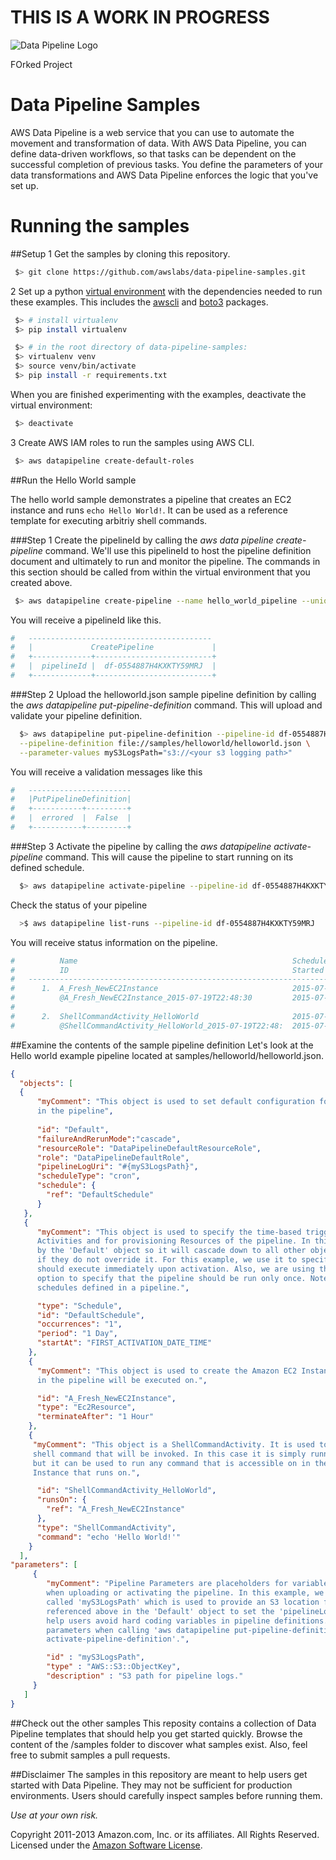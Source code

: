 THIS IS A WORK IN PROGRESS
=====================

![Data Pipeline Logo](https://raw.githubusercontent.com/awslabs/data-pipeline-samples/master/setup/logo/datapipelinelogo.jpeg)

FOrked Project

Data Pipeline Samples
=====================
AWS Data Pipeline is a web service that you can use to automate the movement and transformation of data. With AWS Data Pipeline, you can define data-driven workflows, so that tasks can be dependent on the successful completion of previous tasks. You define the parameters of your data transformations and AWS Data Pipeline enforces the logic that you've set up.


# Running the samples
##Setup
1 Get the samples by cloning this repository. 
```sh
 $> git clone https://github.com/awslabs/data-pipeline-samples.git
```

2 Set up a python [virtual environment](http://docs.python-guide.org/en/latest/dev/virtualenvs/) with the dependencies needed to run these examples. This includes the [awscli](https://github.com/aws/aws-cli) and [boto3](https://github.com/boto/boto3) packages.

```sh
 $> # install virtualenv
 $> pip install virtualenv

 $> # in the root directory of data-pipeline-samples:
 $> virtualenv venv
 $> source venv/bin/activate
 $> pip install -r requirements.txt
```

When you are finished experimenting with the examples, deactivate the virtual environment:

```sh
 $> deactivate
```

3 Create AWS IAM roles to run the samples using AWS CLI.

```sh
 $> aws datapipeline create-default-roles 
```

##Run the Hello World sample

The hello world sample demonstrates a pipeline that creates an EC2 instance and runs `echo Hello World!`. It can be used as a reference template for executing arbitriy shell commands.  

###Step 1
Create the pipelineId by calling the *aws data pipeline create-pipeline* command. We'll use this pipelineId to host the pipeline definition document and ultimately to run and monitor the pipeline. The commands in this section should be called from within the virtual environment that you created above.

```sh
 $> aws datapipeline create-pipeline --name hello_world_pipeline --unique-id hello_world_pipeline 
```

You will receive a pipelineId like this. 
```sh
#   -----------------------------------------
#   |             CreatePipeline             |
#   +-------------+--------------------------+
#   |  pipelineId |  df-0554887H4KXKTY59MRJ  |
#   +-------------+--------------------------+
```

###Step 2
Upload the helloworld.json sample pipeline definition by calling the *aws datapipeline put-pipeline-definition* command. This will upload and validate your pipeline definition. 

```sh
  $> aws datapipeline put-pipeline-definition --pipeline-id df-0554887H4KXKTY59MRJ \
  --pipeline-definition file://samples/helloworld/helloworld.json \
  --parameter-values myS3LogsPath="s3://<your s3 logging path>"
```

You will receive a validation messages like this
```sh
#   ----------------------- 
#   |PutPipelineDefinition|
#   +-----------+---------+
#   |  errored  |  False  |
#   +-----------+---------+
```
###Step 3
Activate the pipeline by calling the *aws datapipeline activate-pipeline* command. This will cause the pipeline to start running on its defined schedule. 

```sh
  $> aws datapipeline activate-pipeline --pipeline-id df-0554887H4KXKTY59MRJ
```

Check the status of your pipeline 
```sh
  >$ aws datapipeline list-runs --pipeline-id df-0554887H4KXKTY59MRJ
```

You will receive status information on the pipeline.  
```sh
#          Name                                                Scheduled Start      Status
#          ID                                                  Started              Ended
#   ---------------------------------------------------------------------------------------------------
#      1.  A_Fresh_NewEC2Instance                              2015-07-19T22:48:30  RUNNING
#          @A_Fresh_NewEC2Instance_2015-07-19T22:48:30         2015-07-19T22:48:35
#   
#      2.  ShellCommandActivity_HelloWorld                     2015-07-19T22:48:30  WAITING_FOR_RUNNER
#          @ShellCommandActivity_HelloWorld_2015-07-19T22:48:  2015-07-19T22:48:34

```
##Examine the contents of the sample pipeline definition 
Let's look at the Hello world example pipeline located at samples/helloworld/helloworld.json. 

```json
{
  "objects": [
  { 
      "myComment": "This object is used to set default configuration for objects 
      in the pipeline",
      
      "id": "Default",
      "failureAndRerunMode":"cascade",
      "resourceRole": "DataPipelineDefaultResourceRole",
      "role": "DataPipelineDefaultRole",
      "pipelineLogUri": "#{myS3LogsPath}",
      "scheduleType": "cron",
      "schedule": {
        "ref": "DefaultSchedule"
      }
   },
   {
      "myComment": "This object is used to specify the time-based trigger for executing 
      Activities and for provisioning Resources of the pipeline. In this case it is used 
      by the 'Default' object so it will cascade down to all other objects in the pipeline 
      if they do not override it. For this example, we use it to specify that our pipeline 
      should execute immediately upon activation. Also, we are using the 'occurrences' 
      option to specify that the pipeline should be run only once. Note: You can have multiple 
      schedules defined in a pipeline.",

      "type": "Schedule",
      "id": "DefaultSchedule",
      "occurrences": "1",
      "period": "1 Day",
      "startAt": "FIRST_ACTIVATION_DATE_TIME"
    },
    { 
      "myComment": "This object is used to create the Amazon EC2 Instance that activities 
      in the pipeline will be executed on.",

      "id": "A_Fresh_NewEC2Instance",
      "type": "Ec2Resource",
      "terminateAfter": "1 Hour"
    },
    {
     "myComment": "This object is a ShellCommandActivity. It is used to specify the linux 
     shell command that will be invoked. In this case it is simply running the 'echo' command, 
     but it can be used to run any command that is accessible on in the commandline shell of the 
     Instance that runs on.",

      "id": "ShellCommandActivity_HelloWorld",
      "runsOn": {
        "ref": "A_Fresh_NewEC2Instance"
      },
      "type": "ShellCommandActivity",
      "command": "echo 'Hello World!'"
    }
  ],
"parameters": [
     {
        "myComment": "Pipeline Parameters are placeholders for variables that a user can specify 
        when uploading or activating the pipeline. In this example, we create a Parameter 
        called 'myS3LogsPath' which is used to provide an S3 location for output logs. It is 
        referenced above in the 'Default' object to set the 'pipelineLogUri' value. Parameters 
        help users avoid hard coding variables in pipeline definitions. Users can supply these 
        parameters when calling 'aws datapipeline put-pipeline-definition' or 'aws datapipeline
        activate-pipeline-definition'.",

        "id" : "myS3LogsPath",
        "type" : "AWS::S3::ObjectKey",
        "description" : "S3 path for pipeline logs."
     }
   ]
}
```

##Check out the other samples
This reposity contains a collection of Data Pipeline templates that should help you get started quickly. Browse the content of the /samples folder to discover what samples exist. Also, feel free to submit samples a pull requests.  




##Disclaimer
The samples in this repository are meant to help users get started with Data Pipeline. They may not be sufficient for production environments. Users should carefully inspect samples before running them.

_Use at your own risk._

Copyright 2011-2013 Amazon.com, Inc. or its affiliates. All Rights Reserved. Licensed under the [Amazon Software License](http://aws.amazon.com/asl/).

